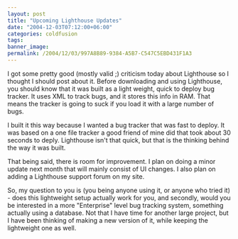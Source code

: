 ```yaml
---
layout: post
title: "Upcoming Lighthouse Updates"
date: "2004-12-03T07:12:00+06:00"
categories: coldfusion 
tags: 
banner_image: 
permalink: /2004/12/03/997A8B89-9384-A5B7-C547C5EBD431F1A3
---
```


I got some pretty good (mostly valid ;) criticism today about Lighthouse so I thought I should post about it. Before downloading and using Lighthouse, you should know that it was built as a light weight, quick to deploy bug tracker. It uses XML to track bugs, and it stores this info in RAM. That means the tracker is going to suck if you load it with a large number of bugs.

I built it this way because I wanted a bug tracker that was fast to deploy. It was based on a one file tracker a good friend of mine did that took about 30 seconds to deply. Lighthouse isn't that quick, but that is the thinking behind the way it was built. 

That being said, there is room for improvement. I plan on doing a minor update next month that will mainly consist of UI changes. I also plan on adding a Lighthouse support forum on my site.

So, my question to you is (you being anyone using it, or anyone who tried it) - does this lightweight  setup actually work for you, and secondly, would you be interested in a more "Enterprise" level bug tracking system, something actually using a database. Not that I have time for another large project, but I have been thinking of making a new version of it, while keeping the lightweight one as well.